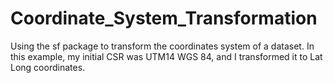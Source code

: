 # Coordinate_System_Transformation
Using the sf package to transform the coordinates system of a dataset.
In this example, my initial CSR was UTM14 WGS 84, and I transformed it to Lat Long coordinates.
